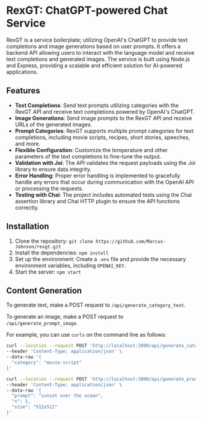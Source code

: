 # RexGT: ChatGPT-powered Chat Service

RexGT is a service boilerplate; utilizing OpenAI's ChatGPT to provide text completions and image generations based on user prompts. It offers a backend API allowing users to interact with the language model and receive text completions and generated images. The service is built using Node.js and Express, providing a scalable and efficient solution for AI-powered applications.

## Features

- **Text Completions**: Send text prompts utilizing categories with the RexGT API and receive text completions powered by OpenAI's ChatGPT.
- **Image Generations**: Send image prompts to the RexGT API and receive URLs of the generated images.
- **Prompt Categories**: RexGT supports multiple prompt categories for text completions, including movie scripts, recipes, short stories, speeches, and more.
- **Flexible Configuration**: Customize the temperature and other parameters of the text completions to fine-tune the output.
- **Validation with Joi**: The API validates the request payloads using the Joi library to ensure data integrity.
- **Error Handling**: Proper error handling is implemented to gracefully handle any errors that occur during communication with the OpenAI API or processing the requests.
- **Testing with Chai**: The project includes automated tests using the Chai assertion library and Chai HTTP plugin to ensure the API functions correctly.

## Installation

1. Clone the repository: `git clone https://github.com/Marcus-Johnson/rexgt.git`
2. Install the dependencies: `npm install`
3. Set up the environment: Create a `.env` file and provide the necessary environment variables, including `OPENAI_KEY`.
4. Start the server: `npm start`

## Content Generation

To generate text, make a POST request to `/api/generate_category_text`. 

To generate an image, make a POST request to `/api/generate_prompt_image`. 

For example, you can use `curls` on the command line as follows:

```bash
curl --location --request POST 'http://localhost:3000/api/generate_category_text' \
--header 'Content-Type: application/json' \
--data-raw '{
  "category": "movie-script"
}'

curl --location --request POST 'http://localhost:3000/api/generate_prompt_image' \
--header 'Content-Type: application/json' \
--data-raw '{
  "prompt": "sunset over the ocean",
  "n": 1,
  "size": "512x512"
}'
